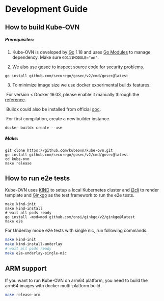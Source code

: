 # Development Guide

## How to build Kube-OVN

##### Prerequisites:

1. Kube-OVN is developed by [Go](https://golang.org/) 1.18 and uses [Go Modules](https://github.com/golang/go/wiki/Modules) to manage dependency. Make sure `GO111MODULE="on"`.

2. We also use [gosec](https://github.com/securego/gosec) to inspect source code for security problems. 

```shell
go install github.com/securego/gosec/v2/cmd/gosec@latest
```

3. To minimize image size we use docker experimental buildx features.

​	For version < Docker 19.03, please enable it manually through the [reference](https://docs.docker.com/develop/develop-images/build_enhancements/).

​    Buildx could also be installed from official [doc](https://github.com/docker/buildx/).

​	For first compilation, create a new builder instance.

```shell
docker buildx create --use
```

##### Make:

```shell
git clone https://github.com/kubeovn/kube-ovn.git
go install github.com/securego/gosec/v2/cmd/gosec@latest
cd kube-ovn
make release
```

## How to run e2e tests

Kube-OVN uses [KIND](https://kind.sigs.k8s.io/) to setup a local Kubernetes cluster and [j2cli](https://github.com/kolypto/j2cli) to render template
and [Ginkgo](https://onsi.github.io/ginkgo/) as the test framework to run the e2e tests.

```shell
make kind-init
make kind-install
# wait all pods ready
go install -mod=mod github.com/onsi/ginkgo/v2/ginkgo@latest
make e2e
```

For Underlay mode e2e tests with single nic, run following commands:

```sh
make kind-init
make kind-install-underlay
# wait all pods ready
make e2e-underlay-single-nic
```

## ARM support

If you want to run Kube-OVN on arm64 platform, you need to build the arm64 images with docker multi-platform build.

```bash
make release-arm
```
